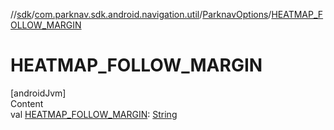 //[sdk](../../../index.md)/[com.parknav.sdk.android.navigation.util](../index.md)/[ParknavOptions](index.md)/[HEATMAP_FOLLOW_MARGIN](-h-e-a-t-m-a-p_-f-o-l-l-o-w_-m-a-r-g-i-n.md)



# HEATMAP_FOLLOW_MARGIN  
[androidJvm]  
Content  
val [HEATMAP_FOLLOW_MARGIN](-h-e-a-t-m-a-p_-f-o-l-l-o-w_-m-a-r-g-i-n.md): [String](https://developer.android.com/reference/kotlin/java/lang/String.html)  



